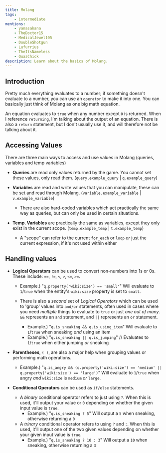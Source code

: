 ```yaml
---
title: Molang
tags:
    - intermediate
mentions:
    - yanasakana
    - TheDoctor15
    - MedicalJewel105
    - DoubleShotgun
    - Lufurrius
    - TheItsNameless
    - QuazChick
description: Learn about the basics of Molang.
---
```


## Introduction

Pretty much everything evaluates to a number; if something doesn't evaluate to a number, you can use an `operator` to make it into one. You can basically just think of Molang as one big math equation.

An equation evaluates to `true` when any number except `0` is returned. When I reference `returning`, I'm talking about the output of an equation. There is also a `return` statement, but I don't usually use it, and will therefore not be talking about it.

## Accessing Values

There are three main ways to access and use values in Molang (queries, variables and temp variables)

-   **Queries** are read only values returned by the game. You cannot set these values, only read them. (`query.example_query` | `q.example_query`)

-   **Variables** are read and write values that you can manipulate, these can be set and read through Molang. (`variable.example_variable` | `v.example_variable`)

    -   There are also hard-coded variables which act practically the same way as queries, but can only be used in certain situations.

-   **Temp. Variables** are practically the same as variables, except they only exist in the current scope. (`temp.example_temp` | `t.example_temp`)
    -   A "scope" can refer to the current `for_each` or `loop` _or_ just the current expression, if it's not used within either

## Handling values

-   **Logical Operators** can be used to convert non-numbers into 1s or 0s. These include: `==`, `!=`, `<`, `>`, `<=`, `>=`.

    -   Example.) "`q.property('wiki:size') == 'small'`" Will evaluate to `1`/`true` when the entity's `wiki:size` property is set to `small`.

    -   There is also a _second_ set of _Logical Operators_ which can be used to 'group' values into `and/or` statements, often used in cases where you need _multiple_ things to evaluate to `true` or just _one out of many_. `&&` represents an `and` statement, and `||` represents an `or` statement.
        -   Example.) "`q.is_sneaking && q.is_using_item`" Will evaluate to `1`/`true` when sneaking _and_ using an item
        -   Example.) "`q.is_sneaking || q.is_jumping`" // Evaluates to `1`/`true` when either jumping _or_ sneaking

-   **Parentheses**, `( )`, are also a major help when grouping values or performing math operations.

    -   Example.) "`q.is_angry && (q.property('wiki:size') == 'medium' || q.property('wiki:size') == 'large')`" Will evaluate to `1`/`true` when angry _and_ `wiki:size` is `medium` _or_ `large`.

-   **Conditional Operators** can be used as `if/else` statements.
    -   A _binary_ conditional operator refers to just using `?`. When this is used, it'll output your value or `0` depending on whether the given input value is `true`.
        -   Example.) "`q.is_sneaking ? 5`" Will output a `5` when sneaking, otherwise returning a `0`
    -   A _trinary_ conditional operator refers to using `?` and `:`. When this is used, it'll output one of the two given values depending on whether your given input value is `true`.
        -   Example.) "`q.is_sneaking ? 10 : 3`" Will output a `10` when sneaking, otherwise returning a `3`
